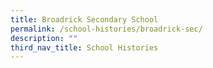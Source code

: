 ```yaml
---
title: Broadrick Secondary School
permalink: /school-histories/broadrick-sec/
description: ""
third_nav_title: School Histories
---
```

